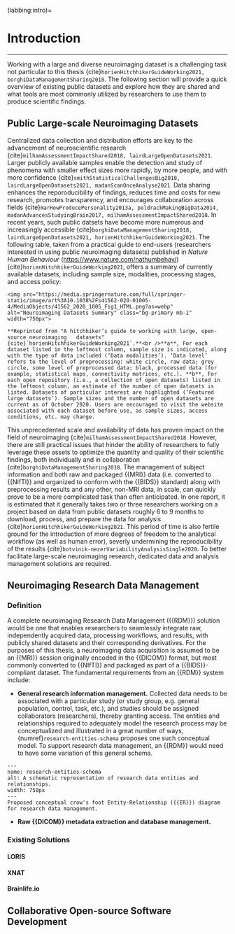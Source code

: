 (labbing:intro)=
# Introduction

<hr>

Working with a large and diverse neuroimaging dataset is a challenging task not particular to this thesis {cite}`horienHitchhikerGuideWorking2021, borghiDataManagementSharing2018`. The following section will provide a quick overview of existing public datasets and explore how they are shared and what tools are most commonly utilized by researchers to use them to produce scientific findings.

## Public Large-scale Neuroimaging Datasets

Centralized data collection and distribution efforts are key to the advancement of neuroscientific research {cite}`milhamAssessmentImpactShared2018, lairdLargeOpenDatasets2021`. Larger publicly available samples enable the detection and study of phenomena with smaller effect sizes more rapidly, by more people, and with more confidence {cite}`smithStatisticalChallengesBig2018, lairdLargeOpenDatasets2021, madanScanOnceAnalyse2021`. Data sharing enhances the reporoducibility of findings, reduces time and costs for new research, promotes transparency, and encourages collaboration across fields {cite}`marHowProducePersonality2013a, poldrackMakingBigData2014, madanAdvancesStudyingBrain2017, milhamAssessmentImpactShared2018`. In recent years, such public datsets have become more numerous and increasingly accessible {cite}`borghiDataManagementSharing2018, lairdLargeOpenDatasets2021, horienHitchhikerGuideWorking2021`. The following table, taken from a practical guide to end-users (researchers interested in using public neuroimaging datasets) published in *Nature Human Behaviour* (https://www.nature.com/nathumbehav/) {cite}`horienHitchhikerGuideWorking2021`, offers a summary of currently available datasets, including sample size, modalities, processing stages, and access policy:

```{figure-md} markdown-fig
<img src="https://media.springernature.com/full/springer-static/image/art%3A10.1038%2Fs41562-020-01005-4/MediaObjects/41562_2020_1005_Fig1_HTML.png?as=webp" alt="Neuroimaging Datasets Summary" class="bg-primary mb-1" width="750px">

**Reprinted from "A hitchhiker’s guide to working with large, open-source neuroimaging   datasets" {cite}`horienHitchhikerGuideWorking2021`.**<br />**a**, For each dataset listed in the leftmost column, sample size is indicated, along with the type of data included (‘Data modalities’). ‘Data level’ refers to the level of preprocessing: white circle, raw data; grey circle, some level of preprocessed data; black, processed data (for example, statistical maps, connectivity matrices, etc.). **b**, For each open repository (i.e., a collection of open datasets) listed in the leftmost column, an estimate of the number of open datasets is listed. Datasets of particular interest are highlighted (‘Featured large datasets’). Sample sizes and the number of open datasets are current as of October 2020. Users are encouraged to visit the website associated with each dataset before use, as sample sizes, access conditions, etc. may change.
```

This unprecedented scale and availability of data has proven impact on the field of neuroimaging {cite}`milhamAssessmentImpactShared2018`. However, there are still practical issues that hinder the ability of researchers to fully leverage these assets to optimize the quantity and quality of their scientific findings, both individually and in collaboration {cite}`borghiDataManagementSharing2018`. The management of subject information and both raw and packaged {{MRI}} data (i.e. converted to {{NIfTI}} and organized to conform with the {{BIDS}} standard) along with preprocessing results and any other, non-MRI data, in scale, can quickly prove to be a more complicated task than often anticipated. In one report, it is estimated that it generally takes two or three researchers working on a project based on data from public datasets roughly 6 to 9 months to download, process, and prepare the data for analysis {cite}`horienHitchhikerGuideWorking2021`. This period of time is also fertile ground for the introduction of more degrees of freedom to the analytical workflow (as well as human error), severly undermining the reproducibility of the results {cite}`botvinik-nezerVariabilityAnalysisSingle2020`. To better facilitate large-scale neuroimaging research, dedicated data and analysis management solutions are required.

## Neuroimaging Research Data Management

### Definition

A complete neuroimaging Research Data Management ({{RDM}}) solution would be one that enables researchers to seamlessly integrate raw, independently acquired data, processing workflows, and results, with publicly shared datasets and their corresponding derivatives. For the purposes of this thesis, a neuroimaging data acquisition is assumed to be an {{MRI}} session originally encoded in the {{DICOM}} format, but most commonly converted to {{NIfTI}} and packaged as part of a {{BIDS}}-compliant dataset. The fundamental requirements from an {{RDM}} system include:

* **General research information management.** Collected data needs to be associated with a particular study (or study group, e.g. general population, control, task, etc.), and studies should be assigned collaborators (researchers), thereby granting access. The entities and relationships required to adequately model the research process may be conceptualized and illustrated in a great number of ways, {numref}`research-entities-schema` proposes one such conceptual model. To support research data management, an {{RDM}} would need to have some variation of this general schema.

```{figure} ./assets/research_entities.png
---
name: research-entities-schema
alt: A schematic representation of research data entities and relationships.
width: 750px
---
Proposed conceptual crow's foot Entity-Relationship ({{ER}}) diagram for research data management.
```

* **Raw {{DICOM}} metadata extraction and database management.**

### Existing Solutions

#### LORIS

#### XNAT

#### Brainlife.io

## Collaborative Open-source Software Development